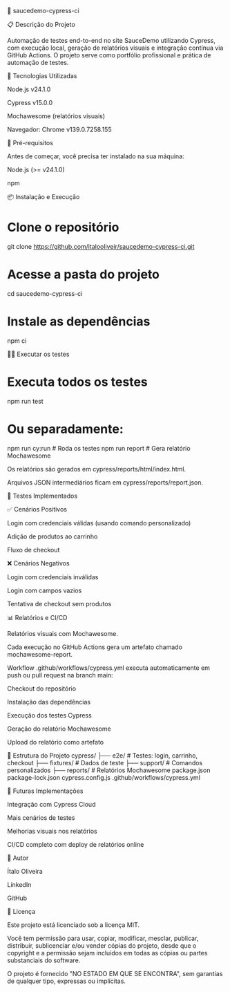 🧪 saucedemo-cypress-ci








📋 Descrição do Projeto

Automação de testes end-to-end no site SauceDemo
 utilizando Cypress, com execução local, geração de relatórios visuais e integração contínua via GitHub Actions.
O projeto serve como portfólio profissional e prática de automação de testes.

🚀 Tecnologias Utilizadas

Node.js
 v24.1.0

Cypress
 v15.0.0

Mochawesome (relatórios visuais)

Navegador: Chrome v139.0.7258.155

🔧 Pré-requisitos

Antes de começar, você precisa ter instalado na sua máquina:

Node.js
 (>= v24.1.0)

npm

📦 Instalação e Execução
# Clone o repositório
git clone https://github.com/italooliveir/saucedemo-cypress-ci.git

# Acesse a pasta do projeto
cd saucedemo-cypress-ci

# Instale as dependências
npm ci

🏃‍♂️ Executar os testes
# Executa todos os testes
npm run test

# Ou separadamente:
npm run cy:run        # Roda os testes
npm run report         # Gera relatório Mochawesome


Os relatórios são gerados em cypress/reports/html/index.html.

Arquivos JSON intermediários ficam em cypress/reports/report.json.

🧪 Testes Implementados

✅ Cenários Positivos

Login com credenciais válidas (usando comando personalizado)

Adição de produtos ao carrinho

Fluxo de checkout

❌ Cenários Negativos

Login com credenciais inválidas

Login com campos vazios

Tentativa de checkout sem produtos

📊 Relatórios e CI/CD

Relatórios visuais com Mochawesome.

Cada execução no GitHub Actions gera um artefato chamado mochawesome-report.

Workflow .github/workflows/cypress.yml executa automaticamente em push ou pull request na branch main:

Checkout do repositório

Instalação das dependências

Execução dos testes Cypress

Geração do relatório Mochawesome

Upload do relatório como artefato

📂 Estrutura do Projeto
cypress/
├── e2e/            # Testes: login, carrinho, checkout
├── fixtures/       # Dados de teste
├── support/        # Comandos personalizados
├── reports/        # Relatórios Mochawesome
package.json
package-lock.json
cypress.config.js
.github/workflows/cypress.yml

🔄 Futuras Implementações

Integração com Cypress Cloud

Mais cenários de testes

Melhorias visuais nos relatórios

CI/CD completo com deploy de relatórios online

👤 Autor

Ítalo Oliveira

LinkedIn

GitHub

📄 Licença

Este projeto está licenciado sob a licença MIT.

Você tem permissão para usar, copiar, modificar, mesclar, publicar, distribuir, sublicenciar e/ou vender cópias do projeto, desde que o copyright e a permissão sejam incluídos em todas as cópias ou partes substanciais do software.

O projeto é fornecido "NO ESTADO EM QUE SE ENCONTRA", sem garantias de qualquer tipo, expressas ou implícitas.